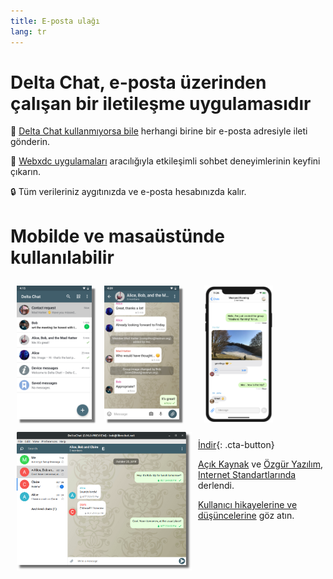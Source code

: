```yaml
---
title: E-posta ulağı
lang: tr
---
```


# Delta Chat, e-posta üzerinden çalışan bir iletileşme uygulamasıdır 

💬 [Delta Chat kullanmıyorsa bile](https://www.youtube-nocookie.com/embed/8LbrGXKZN70) herhangi birine bir e-posta adresiyle ileti gönderin.

🥳 [Webxdc uygulamaları](https://webxdc.org) aracılığıyla etkileşimli sohbet deneyimlerinin keyfini çıkarın.

🔒 Tüm verileriniz aygıtınızda ve e-posta hesabınızda kalır.

# Mobilde ve masaüstünde kullanılabilir


<img src="../assets/blog/screenshots/2019-12-17-delta-chat-google-play-release-chat-list-light.png" width="120" 
style="float: left; margin: 10px;display: block;box-shadow: 5px 5px 2px #777;" alt="Android'deki Delta Chat'in sohbet listesini gösteren bir ekran görüntüsü" /> 
<img src="../assets/blog/screenshots/2019-12-17-delta-chat-google-play-release-group-light.png" width="120" 
style="float: left; margin: 10px;display: block;box-shadow: 5px 5px 2px #777;" alt="Android'deki Delta Chat'in bir sohbeti gösteren bir ekran görüntüsü" /> 

<img src="../assets/blog/desktop-screenshot.png" width="280" style="float:left; margin: 10px" alt="Masaüstündeki Delta Chat'in bir ekran görüntüsü" /> 

<img src="../assets/blog/screenshots/2020-01-09-delta-chat-iOS-weekend-group-chat.png" width="110" style="margin: 10px" alt="iOS'teki Delta Chat'in bir ekran görüntüsü" /> 

[İndir](https://get.delta.chat){: .cta-button}

[Açık Kaynak](https://en.wikipedia.org/wiki/Open-source_software)
ve [Özgür Yazılım](https://en.wikipedia.org/wiki/Free_software), [Internet Standartlarında](https://github.com/deltachat/deltachat-core-rust/blob/master/standards.md) derlendi. 

[Kullanıcı hikayelerine ve düşüncelerine](user-voices) göz atın.
